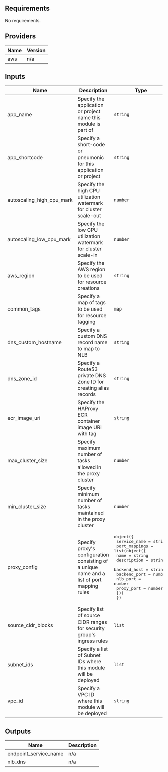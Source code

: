 ## Requirements

No requirements.

## Providers

| Name | Version |
|------|---------|
| aws | n/a |

## Inputs

| Name | Description | Type | Default | Required |
|------|-------------|------|---------|:--------:|
| app\_name | Specify the application or project name this module is part of | `string` | n/a | yes |
| app\_shortcode | Specify a short-code or pneumonic for this application or project | `string` | n/a | yes |
| autoscaling\_high\_cpu\_mark | Specify the high CPU utilization watermark for cluster scale-out | `number` | `70` | no |
| autoscaling\_low\_cpu\_mark | Specify the low CPU utilization watermark for cluster scale-in | `number` | `20` | no |
| aws\_region | Specify the AWS region to be used for resource creations | `string` | `"us-east-1"` | no |
| common\_tags | Specify a map of tags to be used for resource tagging | `map` | n/a | yes |
| dns\_custom\_hostname | Specify a custom DNS record name to map to NLB | `string` | n/a | yes |
| dns\_zone\_id | Specify a Route53 private DNS Zone ID for creating alias records | `string` | n/a | yes |
| ecr\_image\_uri | Specify the HAProxy ECR container image URI with tag | `string` | n/a | yes |
| max\_cluster\_size | Specify maximum number of tasks allowed in the proxy cluster | `number` | `8` | no |
| min\_cluster\_size | Specify minimum number of tasks maintained in the proxy cluster | `number` | `2` | no |
| proxy\_config | Specify proxy's configuration consisting of a unique name and a list of port mapping rules | <pre>object({<br>    service_name          = string<br>    port_mappings         = list(object({<br>      name                = string<br>      description         = string<br>      backend_host        = string<br>      backend_port        = number<br>      nlb_port            = number<br>      proxy_port          = number<br>    }))<br>  })</pre> | n/a | yes |
| source\_cidr\_blocks | Specify list of source CIDR ranges for security group's ingress rules | `list` | n/a | yes |
| subnet\_ids | Specify a list of Subnet IDs where this module will be deployed | `list` | n/a | yes |
| vpc\_id | Specify a VPC ID where this module will be deployed | `string` | n/a | yes |

## Outputs

| Name | Description |
|------|-------------|
| endpoint\_service\_name | n/a |
| nlb\_dns | n/a |

